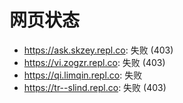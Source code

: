 # 网页状态
- https://ask.skzey.repl.co: 失败 (403)
- https://vi.zogzr.repl.co: 失败 (403)
- https://qi.limqin.repl.co: 失败
- https://tr--slind.repl.co: 失败 (403)
